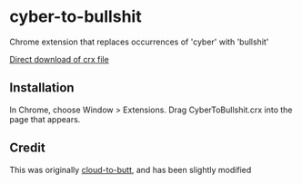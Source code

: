 cyber-to-bullshit
=============

Chrome extension that replaces occurrences of 'cyber' with 'bullshit'

[Direct download of crx file](https://github.com/thefinn93/cyber-to-bullshit/blob/master/CyberToBullshit.crx?raw=true)

Installation
------------

In Chrome, choose Window > Extensions.  Drag CyberToBullshit.crx into the page that appears.

Credit
------------
This was originally [cloud-to-butt](https://github.com/panicsteve/cloud-to-butt), and has been slightly modified
